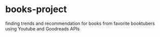 # books-project
finding trends and recommendation for books from favorite booktubers using Youtube and Goodreads APIs
